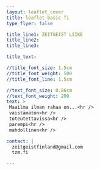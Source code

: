 ```yaml
---
layout: leaflet_cover
title: leaflet basic fi
type_flyer: false

title_line1: ZEITGEIST LIIKE
title_line2: 
title_line3: 

title_text: 

//title_font_size: 1.5cm
//title_font_weight: 500
//title_font_line: 1.5cm

//text_font_size: 0.86cm
//text_font_weight: 200
text: >
 Maailma ilman rahaa on...<hr />
 väistämätön<hr />
 toteutettavissa<hr />
 parempi<hr />
 mahdollinen<hr />

contact: |
  zeitgeistfinland@gmail.com
  tzm.fi

---
```


